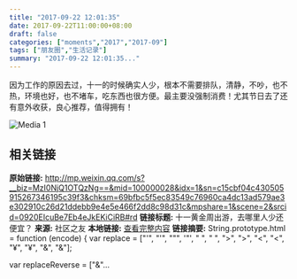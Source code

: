 ```yaml
---
title: "2017-09-22 12:01:35"
date: 2017-09-22T11:00:00+08:00
draft: false
categories: ["moments","2017","2017-09"]
tags: ["朋友圈","生活记录"]
summary: "2017-09-22 12:01:35..."
---
```


因为工作的原因去过，十一的时候确实人少，根本不需要排队，清静，不吵，也不热，环境也好，也不堵车，吃东西也很方便。最主要没强制消费！尤其节日去了还有意外收获，良心推荐，值得拥有！

![Media 1](/Moments/photos/2017-09-22/201709221201350.jpg)

## 相关链接

**原始链接:** http://mp.weixin.qq.com/s?__biz=MzI0NjQ1OTQzNg==&mid=100000028&idx=1&sn=c15cbf04c430505915267346195c39f3&chksm=69bfbc5f5ec83549c76960ca4dc13ad579ae3e302910c26d21ddebb9e4e5e466f2dd8c98d31c&mpshare=1&scene=2&srcid=0920EIcuBe7Eb4eJkEKiCiRB#rd
**链接标题:** 十一黄金周出游，去哪里人少还便宜？
**来源:** 社区之友
**本地链接:** [查看完整内容](/link_content/2017/09/2017-09-22-1/link_content/)
**链接摘要:** String.prototype.html = function (encode) {
  var replace = ["&#39;", "'", "&quot;", '"', "&nbsp;", " ", "&gt;", ">", "&lt;", "<", "&yen;", "¥", "&amp;", "&"];
 
 
 
 
 
  
  var replaceReverse = ["&"...

